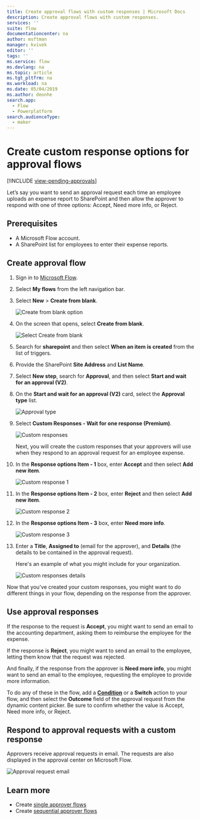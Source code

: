 ```yaml
---
title: Create approval flows with custom responses | Microsoft Docs
description: Create approval flows with custom responses.
services: ''
suite: flow
documentationcenter: na
author: msftman
manager: kvivek
editor: ''
tags: ''
ms.service: flow
ms.devlang: na
ms.topic: article
ms.tgt_pltfrm: na
ms.workload: na
ms.date: 05/04/2019
ms.author: deonhe
search.app: 
  - Flow
  - Powerplatform
search.audienceType: 
  - maker
---
```


# Create custom response options for approval flows
[!INCLUDE [view-pending-approvals](includes/cc-rebrand.md)]

Let’s say you want to send an approval request each time an employee uploads an expense report to SharePoint and then allow the approver to respond with one of three options: Accept, Need more info, or Reject.


## Prerequisites

- A Microsoft Flow account.
- A SharePoint list for employees to enter their expense reports.

## Create approval flow
1. Sign in to [Microsoft Flow](https://flow.microsoft.com).
1. Select **My flows** from the left navigation bar.
1. Select **New** > **Create from blank**.

    ![Create from blank option](media/create-approval-response-options/create-approval-response-options.png)

1. On the screen that opens, select **Create from blank**. 

    ![Select Create from blank](media/create-approval-response-options/create-from-blank.png)

1. Search for **sharepoint** and then select **When an item is created** from the list of triggers. 

1. Provide the SharePoint **Site Address** and **List Name**. 

1. Select **New step**, search for **Approval**, and then select **Start and wait for an approval (V2)**.

1. On the **Start and wait for an approval (V2)** card, select the **Approval type** list.

    ![Approval type](media/create-approval-response-options/select-approval-type.png)

1. Select **Custom Responses - Wait for one response (Premium)**.

    ![Custom responses](media/create-approval-response-options/select-custom-responses.png)

    Next, you will create the custom responses that your approvers will use when they respond to an approval request for an employee expense.


1. In the **Response options Item - 1** box, enter **Accept** and then select **Add new item**. 

    ![Custom response 1](media/create-approval-response-options/enter-response-1.png)

1. In the **Response options Item - 2** box, enter **Reject** and then select **Add new item**.

    ![Custom response 2](media/create-approval-response-options/enter-response-2.png)

1. In the **Response options Item - 3** box, enter **Need more info**.

    ![Custom response 3](media/create-approval-response-options/enter-response-3.png)   
    

1. Enter a **Title**, **Assigned to** (email for the approver), and **Details** (the details to be contained in the approval request).

    Here's an example of what you might include for your organization.

    ![Custom responses details](media/create-approval-response-options/enter-title-assigned-to-details.png)


Now that you've created your custom responses, you might want to do different things in your flow, depending on the response from the approver.


## Use approval responses 

If the response to the request is **Accept**, you might want to send an email to the accounting department, asking them to reimburse the employee for the expense. 

If the response is **Reject**, you might want to send an email to the employee, letting them know that the request was rejected.

And finally, if the response from the approver is **Need more info**, you might want to send an email to the employee, requesting the employee to provide more information.

To do any of these in the flow, add a [**Condition**](add-condition.md) or a **Switch** action to your flow, and then select the **Outcome** field of the approval request from the dynamic content picker. Be sure to confirm whether the value is Accept, Need more info, or Reject.

## Respond to approval requests with a custom response

Approvers receive approval requests in email. The requests are also displayed in the approval center on Microsoft Flow. 

![Approval request email](media/create-approval-response-options/approval-request-email.png)

## Learn more
- Create [single approver flows](modern-approvals.md)
- Create [sequential approver flows](sequential-modern-approvals.md)
